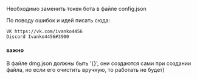 Необходимо заменить токен бота в файле config.json

По поводу ошибок и идей писать сюда:

    VK https://vk.com/ivanko4456
    Discord Ivanko4456#3900
    
#### важно #

В файле dmg.json должны быть '{}', они создаются сами при создании файла, но если его очистить вручную, то работать не будет)

